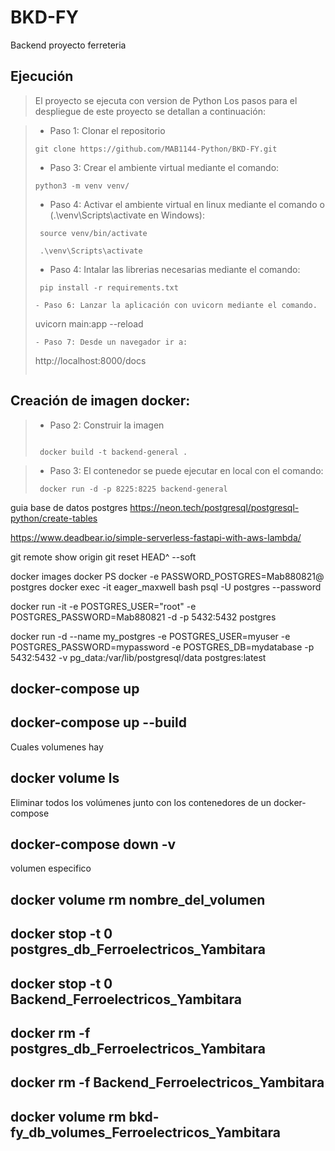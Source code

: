 # BKD-FY
Backend proyecto ferreteria

## Ejecución

> El proyecto se ejecuta con version de Python Los pasos para el despliegue de este proyecto se detallan a continuación:

> - Paso 1: Clonar el repositorio 
>```
> git clone https://github.com/MAB1144-Python/BKD-FY.git
>```
>- Paso 3: Crear el ambiente virtual mediante el comando:
>```
> python3 -m venv venv/
>```
>- Paso 4: Activar el ambiente virtual en linux mediante el comando o (.\venv\Scripts\activate en Windows):
>```
>  source venv/bin/activate
>```
>```
>  .\venv\Scripts\activate
>```
>- Paso 4: Intalar las librerias necesarias mediante el comando:
>```
>  pip install -r requirements.txt
>```
>```
>- Paso 6: Lanzar la aplicación con uvicorn mediante el comando.
>```
>  uvicorn main:app --reload
>```
>- Paso 7: Desde un navegador ir a:
>```
>  http://localhost:8000/docs
>```

## Creación de imagen docker:

>- Paso 2: Construir la imagen
>```
>  
>  docker build -t backend-general .

>- Paso 3: El contenedor se puede ejecutar en local con el comando:
>```
>  docker run -d -p 8225:8225 backend-general
>```
guia base de datos postgres
https://neon.tech/postgresql/postgresql-python/create-tables

https://www.deadbear.io/simple-serverless-fastapi-with-aws-lambda/

git remote show origin
git reset HEAD^ --soft


docker images
docker PS
docker -e PASSWORD_POSTGRES=Mab880821@ postgres
docker exec -it eager_maxwell bash
psql -U postgres --password


docker run -it -e POSTGRES_USER="root" -e POSTGRES_PASSWORD=Mab880821  -d -p 5432:5432  postgres

docker run -d --name my_postgres -e POSTGRES_USER=myuser -e POSTGRES_PASSWORD=mypassword -e POSTGRES_DB=mydatabase -p 5432:5432 -v pg_data:/var/lib/postgresql/data postgres:latest

## docker-compose up

## docker-compose up --build

Cuales volumenes hay

## docker volume ls

Eliminar todos los volúmenes junto con los contenedores de un docker-compose

##  docker-compose down -v

volumen especifico
## docker volume rm nombre_del_volumen

## docker stop -t 0 postgres_db_Ferroelectricos_Yambitara
## docker stop -t 0 Backend_Ferroelectricos_Yambitara
## docker rm -f postgres_db_Ferroelectricos_Yambitara
## docker rm -f Backend_Ferroelectricos_Yambitara
## docker volume rm bkd-fy_db_volumes_Ferroelectricos_Yambitara